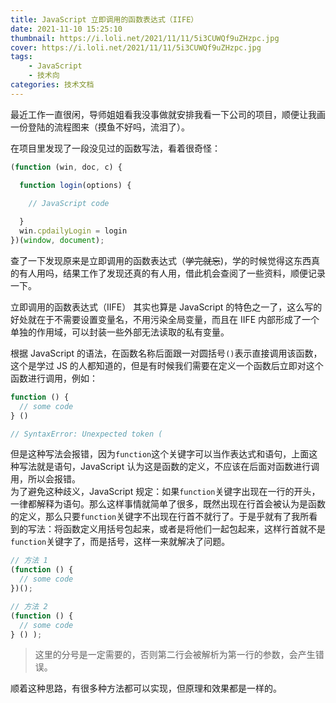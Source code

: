 ```yaml
---
title: JavaScript 立即调用的函数表达式（IIFE）
date: 2021-11-10 15:25:10
thumbnail: https://i.loli.net/2021/11/11/5i3CUWQf9uZHzpc.jpg
cover: https://i.loli.net/2021/11/11/5i3CUWQf9uZHzpc.jpg
tags: 
    - JavaScript
    - 技术向
categories: 技术文档
---
```

最近工作一直很闲，导师姐姐看我没事做就安排我看一下公司的项目，顺便让我画一份登陆的流程图来（摸鱼不好吗，流泪了）。  
<!-- more -->
在项目里发现了一段没见过的函数写法，看着很奇怪：  

```javascript
(function (win, doc, c) {

  function login(options) {
      
    // JavaScript code

  }
  win.cpdailyLogin = login
})(window, document);
```

查了一下发现原来是立即调用的函数表达式（~~学完就忘~~)，学的时候觉得这东西真的有人用吗，结果工作了发现还真的有人用，借此机会查阅了一些资料，顺便记录一下。

立即调用的函数表达式（IIFE） 其实也算是 JavaScript 的特色之一了，这么写的好处就在于不需要设置变量名，不用污染全局变量，而且在 IIFE 内部形成了一个单独的作用域，可以封装一些外部无法读取的私有变量。

根据 JavaScript 的语法，在函数名称后面跟一对圆括号`()`表示直接调用该函数，这个是学过 JS 的人都知道的，但是有时候我们需要在定义一个函数后立即对这个函数进行调用，例如：
```javascript
function () {
  // some code
} ()

// SyntaxError: Unexpected token (
```
但是这种写法会报错，因为`function`这个关键字可以当作表达式和语句，上面这种写法就是语句，JavaScript 认为这是函数的定义，不应该在后面对函数进行调用，所以会报错。  
为了避免这种歧义，JavaScript 规定：如果`function`关键字出现在一行的开头，一律都解释为语句。那么这样事情就简单了很多，既然出现在行首会被认为是函数的定义，那么只要`function`关键字不出现在行首不就行了。于是乎就有了我所看到的写法：将函数定义用括号包起来，或者是将他们一起包起来，这样行首就不是`function`关键字了，而是括号，这样一来就解决了问题。
``` JavaScript
// 方法 1
(function () {
  // some code
})();

// 方法 2
(function () {
  // some code
} () );
```
> 这里的分号是一定需要的，否则第二行会被解析为第一行的参数，会产生错误。

顺着这种思路，有很多种方法都可以实现，但原理和效果都是一样的。